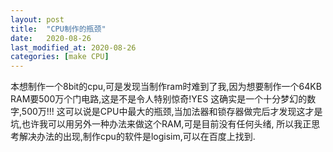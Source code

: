 ```yaml
---
layout: post
title:  "CPU制作的瓶颈"
date:   2020-08-26
last_modified_at: 2020-08-26
categories: [make CPU]
---
```

本想制作一个8bit的cpu,可是发现当制作ram时难到了我,因为想要制作一个64KB RAM要500万个门电路,这是不是令人特别惊奇!YES 这确实是一个十分梦幻的数字,500万!!! 这可以说是CPU中最大的瓶颈,当加法器和锁存器做完后才发现这才是坑,也许我可以用另外一种办法来做这个RAM,可是目前没有任何头绪,
所以我正思考解决办法的出现,制作cpu的软件是logisim,可以在百度上找到.
